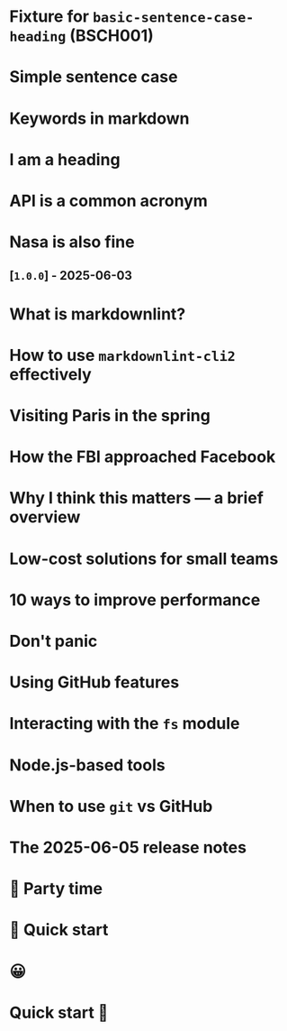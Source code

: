 <!-- markdownlint-disable MD041 MD007 MD032 MD025 -->
# Fixture for `basic-sentence-case-heading` (BSCH001) <!-- ✅ -->
# Simple sentence case <!-- ✅ -->
# Keywords in markdown <!-- ✅ -->
# I am a heading <!-- ✅ -->
# API is a common acronym <!-- ✅ -->
# Nasa is also fine <!-- ✅ -->
## [`1.0.0`] - 2025-06-03 <!-- ✅ -->
# What is markdownlint? <!-- ✅ -->
# How to use `markdownlint-cli2` effectively <!-- ✅ -->
# Visiting Paris in the spring <!-- ✅ -->
# How the FBI approached Facebook <!-- ✅ -->
# Why I think this matters — a brief overview <!-- ✅ -->
# Low-cost solutions for small teams <!-- ✅ -->
# 10 ways to improve performance <!-- ✅ -->
# Don't panic <!-- ✅ -->
# Using GitHub features <!-- ✅ -->
# Interacting with the `fs` module <!-- ✅ -->
# Node.js-based tools <!-- ✅ -->
# When to use `git` vs GitHub <!-- ✅ -->
# The 2025-06-05 release notes <!-- ✅ -->
# 🎉 Party time <!-- ✅ -->
# 🚀 Quick start <!-- ✅ -->
# 😀 <!-- ✅ -->
# Quick start 🚀 <!-- ✅ -->
